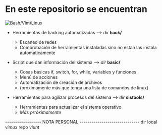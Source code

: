 # En este repositorio se encuentran
![Bash/Vim/Linux](https://www.educative.io/cdn-cgi/image/format=auto,width=3000,quality=75/v2api/collection/10370001/4543486317821952/image/5041843940360192)
- Herramientas de hacking automatizadas --> _dir_  **hack/**
	- Escaneo de redes 
	- Comprobación de herramientas instaladas sino no estan las instala automaticamente
- Script que dan información del sistema --> _dir_  **basic/**
  	- Cosas básicas if, switch, for, while, variables y funciones
	- Menú de acciones
	- Automatización de creación de archivos
	- (próximamente más que tenga una lista de comandos de linux)

 - Herramientas para agilizar procesos del sistema --> _dir_ **sistools/**
	- Herramientas para actualizar el sistema operativo
   	- _Más prróximamente_
  


------------------ 	NOTA PERSONAL 	------------------------------
dir local _vimux_ repo _viunt_

   
